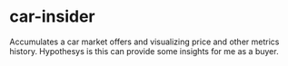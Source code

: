 # car-insider
Accumulates a car market offers and visualizing price and other metrics history. Hypothesys is this can provide some insights for me as a buyer.
